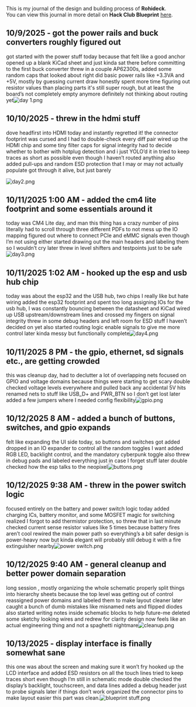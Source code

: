 <!--
  ===================    !!READ THIS NOTICE!!   ====================
  DO NOT edit this file manually. Your changes WILL BE OVERWRITTEN!
  This journal is auto generated and updated by Hack Club Blueprint.
  To edit this file, please edit your journal entries on Blueprint.
  ==================================================================
-->

This is my journal of the design and building process of **Rohideck**.  
You can view this journal in more detail on **Hack Club Blueprint** [here](https://blueprint.hackclub.com/projects/348).


## 10/9/2025 - got the power rails and buck converters roughly figured out  

got started with the power stuff today because that felt like a good anchor
opened up a blank KiCad sheet and just kinda sat there before committing to the first buck converter
threw in a couple AP62300s, added some random caps that looked about right
did basic power rails like +3.3VA and +5V, mostly by guessing current draw
honestly spent more time figuring out resistor values than placing parts
it's still super rough, but at least the board’s not completely empty anymore
definitely not thinking about routing yet![day 1.png](https://blueprint.hackclub.com/user-attachments/blobs/proxy/eyJfcmFpbHMiOnsiZGF0YSI6MTIzMCwicHVyIjoiYmxvYl9pZCJ9fQ==--4c5f583684176dfbddac1a05d51663791643253a/day%201.png)
  

## 10/10/2025 - threw in the hdmi stuff  

dove headfirst into HDMI today and instantly regretted it!
the connector footprint was cursed and I had to double-check every diff pair
wired up the HDMI chip and some tiny filter caps for signal integrity
had to decide whether to bother with hotplug detection and i just YOLO’d it in
tried to keep traces as short as possible even though I haven’t routed anything
also added pull-ups and random ESD protection that I may or may not actually populate
got through it alive, but just barely

![day2.png](https://blueprint.hackclub.com/user-attachments/blobs/proxy/eyJfcmFpbHMiOnsiZGF0YSI6MTM1MSwicHVyIjoiYmxvYl9pZCJ9fQ==--49d7d89f84e8693ed5babf6b7e2cd3abce66a3f0/day2.png)
  

## 10/11/2025 1:00 AM - added the cm4 lite footprint and some essentials around it  

today was CM4 Lite day, and man this thing has a crazy number of pins
literally had to scroll through three different PDFs to not mess up the IO mapping
figured out where to connect PCIe and eMMC signals even though I’m not using either
started drawing out the main headers and labeling them so I wouldn’t cry later
threw in level shifters and testpoints just to be safe![day3.png](https://blueprint.hackclub.com/user-attachments/blobs/proxy/eyJfcmFpbHMiOnsiZGF0YSI6MTQ4NSwicHVyIjoiYmxvYl9pZCJ9fQ==--efd85f72346e42830c84962ea838c18fade0c178/day3.png)
  

## 10/11/2025 1:02 AM - hooked up the esp and usb hub chip  

today was about the esp32 and the USB hub, two chips I really like but hate wiring
added the esp32 footprint and spent too long assigning IOs
for the usb hub, I was constantly bouncing between the datasheet and KiCad
wired up USB upstream/downstream lines and crossed my fingers on signal integrity
threw in some debug headers and left room for ESD stuff I haven’t decided on yet
also started routing logic enable signals to give me more control later
kinda messy but functionally complete![day4.png](https://blueprint.hackclub.com/user-attachments/blobs/proxy/eyJfcmFpbHMiOnsiZGF0YSI6MTQ4NiwicHVyIjoiYmxvYl9pZCJ9fQ==--fd94e24be29d5c38b869675385ff19243a17c339/day4.png)
  

## 10/11/2025 8 PM - the gpio, ethernet, sd signals etc., are getting crowded  

this was cleanup day, had to declutter a lot of overlapping nets
focused on GPIO and voltage domains because things were starting to get scary
double checked voltage levels everywhere and pulled back any accidental 5V hits
renamed nets to stuff like USB_D+ and PWR_BTN so I don’t get lost later
added a few jumpers where I needed config flexibility![gpio.png](https://blueprint.hackclub.com/user-attachments/blobs/proxy/eyJfcmFpbHMiOnsiZGF0YSI6MTYxMCwicHVyIjoiYmxvYl9pZCJ9fQ==--f982bf6c752e0e6e82c77e3ed0b15de5d7ac2dd7/gpio.png)
  

## 10/12/2025 8 AM - added a bunch of buttons, switches, and gpio expands  

felt like expanding the UI side today, so buttons and switches got added
dropped in an IO expander to control all the random toggles I want
added RGB LED, backlight control, and the mandatory cyberpunk toggle
also threw in debug pads and labeled everything just in case I forget stuff later
double checked how the esp talks to the neopixel![buttons.png](https://blueprint.hackclub.com/user-attachments/blobs/proxy/eyJfcmFpbHMiOnsiZGF0YSI6MTc0MCwicHVyIjoiYmxvYl9pZCJ9fQ==--bea606db09a49f9c9629447154d89016010342b1/buttons.png)
  

## 10/12/2025 9:38 AM - threw in the power switch logic  

focused entirely on the battery and power switch logic today
added charging ICs, battery monitor, and some MOSFET magic for switching
realized I forgot to add thermistor protection, so threw that in last minute
checked current sense resistor values like 5 times because battery fires aren’t cool
rewired the main power path so everything’s a bit safer
design is power-heavy now but kinda elegant
will probably still debug it with a fire extinguisher nearby![power switch.png](https://blueprint.hackclub.com/user-attachments/blobs/proxy/eyJfcmFpbHMiOnsiZGF0YSI6MTc0NCwicHVyIjoiYmxvYl9pZCJ9fQ==--e7bb61ba90cab78b7df135d8d4a798329d68e11c/power%20switch.png)
  

## 10/12/2025 9:40 AM - general cleanup and better power domain separation  

long session , mostly organizing the whole schematic properly
split things into hierarchy sheets because the top level was getting out of control
reassigned power domains and labeled them to make layout cleaner later
caught a bunch of dumb mistakes like misnamed nets and flipped diodes
also started writing notes inside schematic blocks to help future-me
deleted some sketchy looking wires and redrew for clarity
design now feels like an actual engineering thing and not a spaghetti nightmare![cleanup.png](https://blueprint.hackclub.com/user-attachments/blobs/proxy/eyJfcmFpbHMiOnsiZGF0YSI6MTc0NSwicHVyIjoiYmxvYl9pZCJ9fQ==--d0735bf9bcca186518cf2607a27d0dadca2b5570/cleanup.png)
  

## 10/13/2025 - display interface is finally somewhat sane	  

this one was about the screen and making sure it won’t fry
hooked up the LCD interface and added ESD resistors on all the touch lines
tried to keep traces short even though I’m still in schematic mode
double checked the display’s backlight, touchscreen, and data lines
added a debug header just to probe signals later if things don’t work
organized the connector pins to make layout easier
this part was clean.![blueprint stuff.png](https://blueprint.hackclub.com/user-attachments/blobs/proxy/eyJfcmFpbHMiOnsiZGF0YSI6MjAwMiwicHVyIjoiYmxvYl9pZCJ9fQ==--de6eac190f84afec7f4474a248ebf7cebad02246/blueprint%20stuff.png)
  

